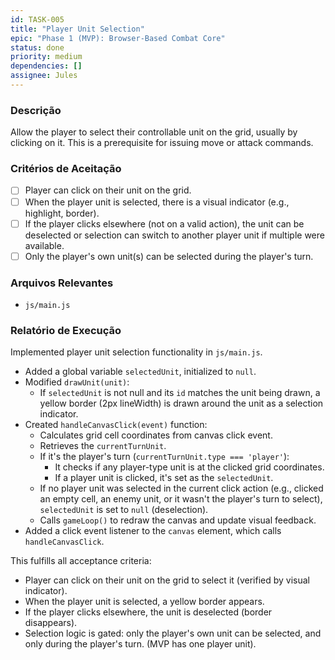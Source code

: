 ```yaml
---
id: TASK-005
title: "Player Unit Selection"
epic: "Phase 1 (MVP): Browser-Based Combat Core"
status: done
priority: medium
dependencies: []
assignee: Jules
---
```


### Descrição

Allow the player to select their controllable unit on the grid, usually by clicking on it. This is a prerequisite for issuing move or attack commands.

### Critérios de Aceitação

- [ ] Player can click on their unit on the grid.
- [ ] When the player unit is selected, there is a visual indicator (e.g., highlight, border).
- [ ] If the player clicks elsewhere (not on a valid action), the unit can be deselected or selection can switch to another player unit if multiple were available.
- [ ] Only the player's own unit(s) can be selected during the player's turn.

### Arquivos Relevantes

* `js/main.js`

### Relatório de Execução

Implemented player unit selection functionality in `js/main.js`.
- Added a global variable `selectedUnit`, initialized to `null`.
- Modified `drawUnit(unit)`:
    - If `selectedUnit` is not null and its `id` matches the unit being drawn, a yellow border (2px lineWidth) is drawn around the unit as a selection indicator.
- Created `handleCanvasClick(event)` function:
    - Calculates grid cell coordinates from canvas click event.
    - Retrieves the `currentTurnUnit`.
    - If it's the player's turn (`currentTurnUnit.type === 'player'`):
        - It checks if any player-type unit is at the clicked grid coordinates.
        - If a player unit is clicked, it's set as the `selectedUnit`.
    - If no player unit was selected in the current click action (e.g., clicked an empty cell, an enemy unit, or it wasn't the player's turn to select), `selectedUnit` is set to `null` (deselection).
    - Calls `gameLoop()` to redraw the canvas and update visual feedback.
- Added a click event listener to the `canvas` element, which calls `handleCanvasClick`.

This fulfills all acceptance criteria:
- Player can click on their unit on the grid to select it (verified by visual indicator).
- When the player unit is selected, a yellow border appears.
- If the player clicks elsewhere, the unit is deselected (border disappears).
- Selection logic is gated: only the player's own unit can be selected, and only during the player's turn. (MVP has one player unit).
